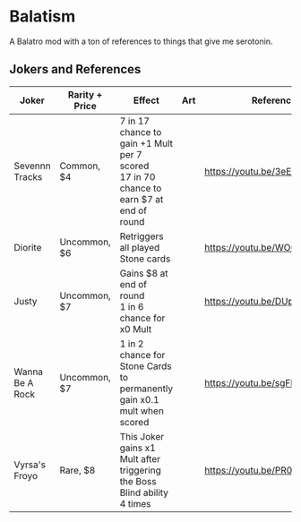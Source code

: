 # Balatism
A Balatro mod with a ton of references to things that give me serotonin.

## Jokers and References

| Joker           | Rarity + Price | Effect                                                                                    | Art | Reference                    |
| --------------- | -------------- | ----------------------------------------------------------------------------------------- | --- | ---------------------------- |
| Sevennn Tracks  | Common, $4     | 7 in 17 chance to gain +1 Mult per 7 scored<br>17 in 70 chance to earn $7 at end of round |     | https://youtu.be/3eETMvOWd4Q |
| Diorite         | Uncommon, $6   | Retriggers all played Stone cards                                                         |     | https://youtu.be/WO03pmzoIYI |
| Justy           | Uncommon, $7   | Gains $8 at end of round<br>1 in 6 chance for x0 Mult                                     |     | https://youtu.be/DUp11fTCDDo |
| Wanna Be A Rock | Uncommon, $7   | 1 in 2 chance for Stone Cards to permanently gain x0.1 mult when scored                   |     | https://youtu.be/sgFKyP9Xif0 |
| Vyrsa's Froyo   | Rare, $8       | This Joker gains x1 Mult after triggering the Boss Blind ability 4 times                  |     | https://youtu.be/PR01kTlJX5g |
